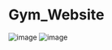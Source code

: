 # Gym_Website
![image](https://github.com/Himanshu1198/gym_website/assets/143578896/4dc24fe4-e052-468b-868e-71b39d5de818)
![image](https://github.com/Himanshu1198/gym_website/assets/143578896/a5c80deb-5589-4ec1-a551-280f9ecb7ce5)
